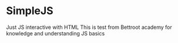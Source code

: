 # SimpleJS
Just JS interactive with HTML
This is test from Bettroot academy for knowledge  and understanding JS basics
